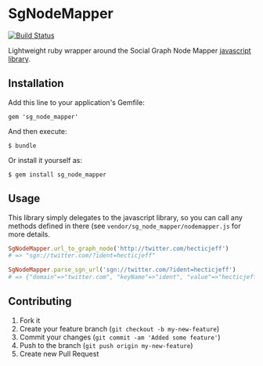 # SgNodeMapper

[![Build Status](https://secure.travis-ci.org/hecticjeff/sg_node_mapper.png?branch=master)](http://travis-ci.org/hecticjeff/sg_node_mapper)

Lightweight ruby wrapper around the Social Graph Node Mapper [javascript
library](https://github.com/webjay/sgNodeMapper).

## Installation

Add this line to your application's Gemfile:

    gem 'sg_node_mapper'

And then execute:

    $ bundle

Or install it yourself as:

    $ gem install sg_node_mapper

## Usage

This library simply delegates to the javascript library, so you can call
any methods defined in there (see `vendor/sg_node_mapper/nodemapper.js` for more details.

```ruby
SgNodeMapper.url_to_graph_node('http://twitter.com/hecticjeff')
# => "sgn://twitter.com/?ident=hecticjeff"

SgNodeMapper.parse_sgn_url('sgn://twitter.com/?ident=hecticjeff')
# => {"domain"=>"twitter.com", "keyName"=>"ident", "value"=>"hecticjeff"}
``` 

## Contributing

1. Fork it
2. Create your feature branch (`git checkout -b my-new-feature`)
3. Commit your changes (`git commit -am 'Added some feature'`)
4. Push to the branch (`git push origin my-new-feature`)
5. Create new Pull Request
